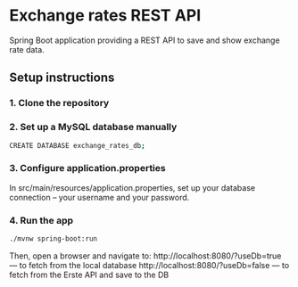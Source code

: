 # Exchange rates REST API

Spring Boot application providing a REST API to save and show exchange rate data.

## Setup instructions

### 1. Clone the repository

### 2. Set up a MySQL database manually

```bash
CREATE DATABASE exchange_rates_db;
```
### 3. Configure application.properties
In src/main/resources/application.properties, set up your database connection – your username and your password.

### 4. Run the app

```bash
./mvnw spring-boot:run
```

Then, open a browser and navigate to:
http://localhost:8080/?useDb=true — to fetch from the local database
http://localhost:8080/?useDb=false — to fetch from the Erste API and save to the DB
